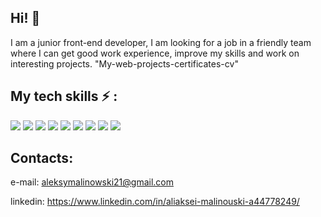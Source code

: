 ## Hi! 👋


 I am a junior front-end developer, I am looking for a job in a friendly team where I can get good work experience, improve my skills and work on interesting projects. "My-web-projects-certificates-cv"





## My tech skills ⚡️ :

<img src="https://img.shields.io/badge/HTML-black?style=for-the-badge&logo=&logoColor=orange"> <img src="https://img.shields.io/badge/CSS-blue?style=for-the-badge&logo=&logoColor=white"> <img src="https://img.shields.io/badge/SAAS/SCSS-pink?style=for-the-badge&logo=&logoColor=white"> <img src="https://img.shields.io/badge/JavaScript-yellow?style=for-the-badge&logo=&logoColor=white"> <img src="https://img.shields.io/badge/React-cadetblue?style=for-the-badge&logo=&logoColor=white"> <img src="https://img.shields.io/badge/Git-gray?style=for-the-badge&logo=&logoColor=white"> <img src="https://img.shields.io/badge/Webpack-blue?style=for-the-badge&logo=&logoColor=white"> <img src="https://img.shields.io/badge/NPM-lightblue?style=for-the-badge&logo=&logoColor=black"> <img src="https://img.shields.io/badge/Redux-black?style=for-the-badge&logo=&logoColor=white">

## Contacts:

e-mail: aleksymalinowski21@gmail.com

linkedin: https://www.linkedin.com/in/aliaksei-malinouski-a44778249/


